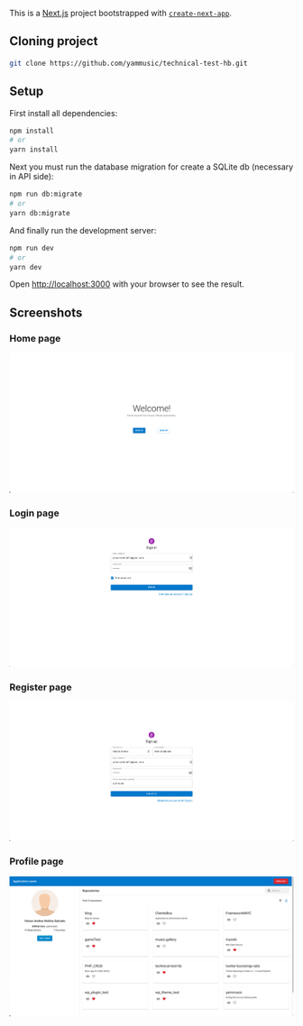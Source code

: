 This is a [Next.js](https://nextjs.org/) project bootstrapped with [`create-next-app`](https://github.com/vercel/next.js/tree/canary/packages/create-next-app).

## Cloning project
```bash
git clone https://github.com/yammusic/technical-test-hb.git
```

## Setup

First install all dependencies:
```bash
npm install
# or
yarn install
```

Next you must run the database migration for create a SQLite db (necessary in API side):
```bash
npm run db:migrate
# or
yarn db:migrate
```

And finally run the development server:
```bash
npm run dev
# or
yarn dev
```

Open [http://localhost:3000](http://localhost:3000) with your browser to see the result.

## Screenshots

### Home page
![alt text](public/example/home-page.png)

### Login page
![alt text](public/example/login-page.png)

### Register page
![alt text](public/example/register-page.png)

### Profile page
![alt text](public/example/profile-page.png)
